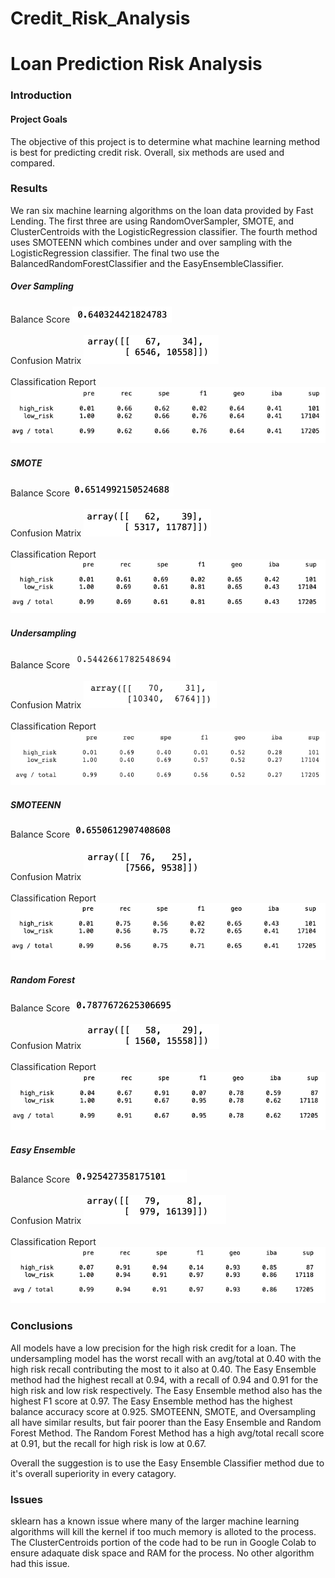 # Credit_Risk_Analysis

# Loan Prediction Risk Analysis

### Introduction

#### Project Goals

The objective of this project is to determine what machine learning method is best for predicting credit risk. Overall, six methods are used and compared.

### Results

We ran six machine learning algorithms on the loan data provided by Fast Lending. The first three are using RandomOverSampler, SMOTE, and ClusterCentroids with the LogisticRegression classifier. The fourth method uses SMOTEENN which combines under and over sampling with the LogisticRegression classifier. The final two use  the BalancedRandomForestClassifier and the EasyEnsembleClassifier.

##### Over Sampling
Balance Score
![Balance](https://github.com/roeggealissa/Credit_Risk_Analysis/blob/632602a47cffe945652fd1eeb6f7edd69a6ce380/Oversample_Balance.png)
<br/><br/>
Confusion Matrix
![Confusion](https://github.com/roeggealissa/Credit_Risk_Analysis/blob/632602a47cffe945652fd1eeb6f7edd69a6ce380/Oversample_Confusion.png)
<br/><br/>
Classification Report
![Classification](https://github.com/roeggealissa/Credit_Risk_Analysis/blob/632602a47cffe945652fd1eeb6f7edd69a6ce380/Oversample_Classification.png)

##### SMOTE

Balance Score
![Balance](https://github.com/roeggealissa/Credit_Risk_Analysis/blob/2666e62ac16aa367f69cfd329d4588efa9879ccf/SMOTE_Balance.png)
<br/><br/>
Confusion Matrix
![Confusion](https://github.com/roeggealissa/Credit_Risk_Analysis/blob/2666e62ac16aa367f69cfd329d4588efa9879ccf/SMOTE_Confusion.png)
<br/><br/>
Classification Report
![Classification](https://github.com/roeggealissa/Credit_Risk_Analysis/blob/2666e62ac16aa367f69cfd329d4588efa9879ccf/SMOTE_Classification.png)

##### Undersampling

Balance Score
![Balance](https://github.com/roeggealissa/Credit_Risk_Analysis/blob/2666e62ac16aa367f69cfd329d4588efa9879ccf/CC_balance.png)
<br/><br/>
Confusion Matrix
![Confusion](https://github.com/roeggealissa/Credit_Risk_Analysis/blob/2666e62ac16aa367f69cfd329d4588efa9879ccf/CC_confusion.png)
<br/><br/>
Classification Report
![Classification](https://github.com/roeggealissa/Credit_Risk_Analysis/blob/2666e62ac16aa367f69cfd329d4588efa9879ccf/CC_Classification.png)

##### SMOTEENN

Balance Score
![Balance](https://github.com/roeggealissa/Credit_Risk_Analysis/blob/2666e62ac16aa367f69cfd329d4588efa9879ccf/SMOTEENN_balance.png)
<br/><br/>
Confusion Matrix
![Confusion](https://github.com/roeggealissa/Credit_Risk_Analysis/blob/2666e62ac16aa367f69cfd329d4588efa9879ccf/SMOTEENN_Confusion.png)
<br/><br/>
Classification Report
![Classification](https://github.com/roeggealissa/Credit_Risk_Analysis/blob/2666e62ac16aa367f69cfd329d4588efa9879ccf/SMOTEENN_Classification.png)

##### Random Forest

Balance Score
![Balance](https://github.com/roeggealissa/Credit_Risk_Analysis/blob/a51f263b1d0e70a160bb8809b1459763582e0953/RF_balance.png)
<br/><br/>
Confusion Matrix
![Confusion](https://github.com/roeggealissa/Credit_Risk_Analysis/blob/a51f263b1d0e70a160bb8809b1459763582e0953/RF_Confusion.png)
<br/><br/>
Classification Report
![Classification](https://github.com/roeggealissa/Credit_Risk_Analysis/blob/a51f263b1d0e70a160bb8809b1459763582e0953/RF_Classification.png)

##### Easy Ensemble

Balance Score
![Balance](https://github.com/roeggealissa/Credit_Risk_Analysis/blob/a51f263b1d0e70a160bb8809b1459763582e0953/EEC_balance.png)
<br/><br/>
Confusion Matrix
![Confusion](https://github.com/roeggealissa/Credit_Risk_Analysis/blob/a51f263b1d0e70a160bb8809b1459763582e0953/EEC_Confusion.png)
<br/><br/>
Classification Report
![Classification](https://github.com/roeggealissa/Credit_Risk_Analysis/blob/a51f263b1d0e70a160bb8809b1459763582e0953/EEC_Classification.png)

### Conclusions

All models have a low precision for the high risk credit for a loan. The undersampling model has the worst recall with an avg/total at 0.40 with the high risk recall contributing the most to it also at 0.40. The Easy Ensemble method had the highest recall at 0.94, with a recall of 0.94 and 0.91 for the high risk and low risk respectively. The Easy Ensemble method also has the highest F1 score at 0.97. The Easy Ensemble method has the highest balance accuracy score at 0.925. SMOTEENN, SMOTE, and Oversampling all have similar results, but fair poorer than the Easy Ensemble and Random Forest Method. The Random Forest Method has a high avg/total recall score at 0.91, but the recall for high risk is low at 0.67.

Overall the suggestion is to use the Easy Ensemble Classifier method due to it's overall superiority in every catagory.

### Issues

sklearn has a known issue where many of the larger machine learning algorithms will kill the kernel if too much memory is alloted to the process. The ClusterCentroids portion of the code had to be run in Google Colab to ensure adaquate disk space and RAM for the process. No other algorithm had this issue.
